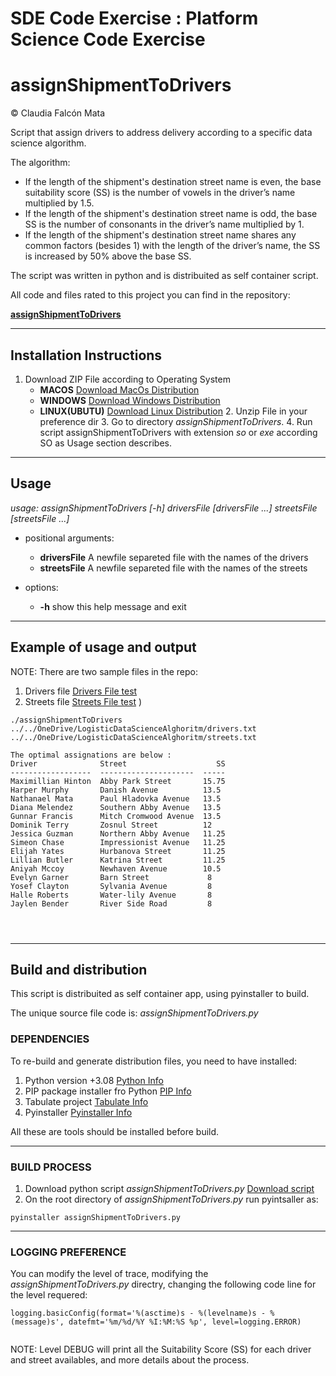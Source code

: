 # SDE Code Exercise : Platform Science Code Exercise
# assignShipmentToDrivers

&copy; Claudia Falcón Mata 

Script that assign drivers to address delivery according to a specific data science algorithm. 

The algorithm:



-  If the length of the shipment's destination street name is even, the base suitability score (SS) is the number of vowels in the driver’s name multiplied by 1.5.
- If the length of the shipment's destination street name is odd, the base SS is the number of consonants in the driver’s name multiplied by 1.
- If the length of the shipment's destination street name shares any common factors (besides 1) with the length of the driver’s name, the SS is increased by 50% above the base SS.

The script was written in python and is distribuited as self container script.

All code and files rated to this project you can find in the repository:

[**assignShipmentToDrivers**](https://github.com/claudiafalcon/logisticDataScienceAlgoritm)


***

## Installation Instructions

   1. Download ZIP File according to Operating System
        * **MACOS** [Download MacOs Distribution](https://github.com/claudiafalcon/logisticDataScienceAlgoritm/blob/main/dist_macos/assignShipmentToDrivers.zip "Download MACOS") 
        * **WINDOWS** [Download Windows Distribution](https://github.com/claudiafalcon/logisticDataScienceAlgoritm/blob/main/dist_windows/assignShipmentToDrivers.zip "Download Windows") 
        * **LINUX(UBUTU)** [Download Linux Distribution](https://github.com/claudiafalcon/logisticDataScienceAlgoritm/blob/main/dist_linux/assignShipmentToDrivers.zip "Download Linux")
    2. Unzip File in your preference dir
    3. Go to directory _assignShipmentToDrivers_.
    4. Run script assignShipmentToDrivers with extension _so_ or _exe_ according SO as Usage section describes.

***

## Usage


_usage: assignShipmentToDrivers [-h] driversFile [driversFile ...] streetsFile [streetsFile ...]_

* positional arguments:
    * **driversFile**  A newfile separeted file with the names of the drivers
    * **streetsFile**  A newfile separeted file with the names of the streets

* options:
    * **-h**  show this help message and exit

***

## Example of usage and output

NOTE: There are two sample files in the repo:

1. Drivers file [Drivers File test](https://github.com/claudiafalcon/logisticDataScienceAlgoritm/blob/main/drivers.txt "Download drivers file") 
2. Streets file [Streets File test](https://github.com/claudiafalcon/logisticDataScienceAlgoritm/blob/main/streets.txt "Download streets file") )

```
./assignShipmentToDrivers ../../OneDrive/LogisticDataScienceAlghoritm/drivers.txt ../../OneDrive/LogisticDataScienceAlghoritm/streets.txt

The optimal assignations are below : 
Driver              Street                    SS
------------------  ---------------------  -----
Maximillian Hinton  Abby Park Street       15.75
Harper Murphy       Danish Avenue          13.5
Nathanael Mata      Paul Hladovka Avenue   13.5
Diana Melendez      Southern Abby Avenue   13.5
Gunnar Francis      Mitch Cromwood Avenue  13.5
Dominik Terry       Zosnul Street          12
Jessica Guzman      Northern Abby Avenue   11.25
Simeon Chase        Impressionist Avenue   11.25
Elijah Yates        Hurbanova Street       11.25
Lillian Butler      Katrina Street         11.25
Aniyah Mccoy        Newhaven Avenue        10.5
Evelyn Garner       Barn Street             8
Yosef Clayton       Sylvania Avenue         8
Halle Roberts       Water-lily Avenue       8
Jaylen Bender       River Side Road         8




```
***

## **Build and distribution**

This script is distribuited as self container app, using pyinstaller to build.

The unique source file code is: _assignShipmentToDrivers.py_

### **DEPENDENCIES**

To re-build and generate distribution files, you need to have installed:

1. Python version +3.08 [Python Info](https://www.python.org/downloads/ "Python Download")
2. PIP package installer fro Python [PIP Info](https://pypi.org/project/pip/)
3. Tabulate project [Tabulate Info](https://pypi.org/project/tabulate "Tabulate info")
4. Pyinstaller [Pyinstaller Info](https://pyinstaller.org/en/stable)

All these are tools should be installed before build.
***
### **BUILD PROCESS**

1. Download python script _assignShipmentToDrivers.py_ [Download script](https://github.com/claudiafalcon/logisticDataScienceAlgoritm/blob/main/assignShipmentToDrivers.py)
2. On the root directory of _assignShipmentToDrivers.py_   run pyintsaller as:

```
pyinstaller assignShipmentToDrivers.py 
```
***
### **LOGGING PREFERENCE**

You can modify the level of trace, modifying the _assignShipmentToDrivers.py_  directry, changing the following code line for the level requered:

```
logging.basicConfig(format='%(asctime)s - %(levelname)s - %(message)s', datefmt='%m/%d/%Y %I:%M:%S %p', level=logging.ERROR)


```

NOTE: Level DEBUG will print all the Suitability Score (SS) for each driver and street availables, and more details about the process. 


